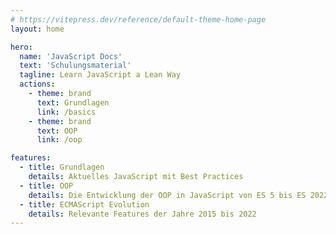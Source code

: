 ```yaml
---
# https://vitepress.dev/reference/default-theme-home-page
layout: home

hero:
  name: 'JavaScript Docs'
  text: 'Schulungsmaterial'
  tagline: Learn JavaScript a Lean Way
  actions:
    - theme: brand
      text: Grundlagen
      link: /basics
    - theme: brand
      text: OOP
      link: /oop

features:
  - title: Grundlagen
    details: Aktuelles JavaScript mit Best Practices
  - title: OOP
    details: Die Entwicklung der OOP in JavaScript von ES 5 bis ES 2022
  - title: ECMAScript Evolution
    details: Relevante Features der Jahre 2015 bis 2022
---
```

